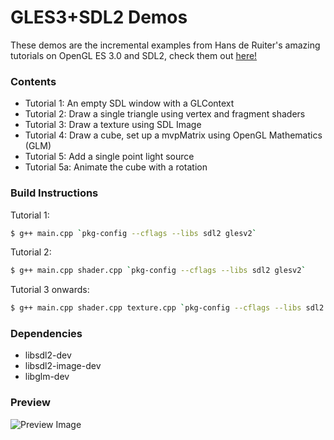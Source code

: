 # GLES3+SDL2 Demos

These demos are the incremental examples from Hans de Ruiter's amazing tutorials on OpenGL ES 3.0 and SDL2, check them out [here!](https://keasigmadelta.com/store/gles3sdl2-tutorial/)

### Contents

  - Tutorial 1: An empty SDL window with a GLContext
  - Tutorial 2: Draw a single triangle using vertex and fragment shaders
  - Tutorial 3: Draw a texture using SDL Image
  - Tutorial 4: Draw a cube, set up a mvpMatrix using OpenGL Mathematics (GLM)
  - Tutorial 5: Add a single point light source
  - Tutorial 5a: Animate the cube with a rotation

### Build Instructions

Tutorial 1:

```sh
$ g++ main.cpp `pkg-config --cflags --libs sdl2 glesv2`
```

Tutorial 2:

```sh
$ g++ main.cpp shader.cpp `pkg-config --cflags --libs sdl2 glesv2`
```

Tutorial 3 onwards:

```sh
$ g++ main.cpp shader.cpp texture.cpp `pkg-config --cflags --libs sdl2 SDL2_image glesv2`
```

### Dependencies

  - libsdl2-dev
  - libsdl2-image-dev
  - libglm-dev

### Preview

![Preview Image](https://user-images.githubusercontent.com/12631133/92319515-7c4f1080-efef-11ea-9933-c2aa695ce9c7.png)
